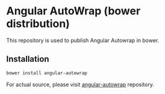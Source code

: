 # Angular AutoWrap (bower distribution)
This repository is used to publish Angular Autowrap in bower.

## Installation
```sh
bower install angular-autowrap
```
For actual source, please visit [angular-autowrap](https://github.com/zpbappi/angular-autowrap) repository.
